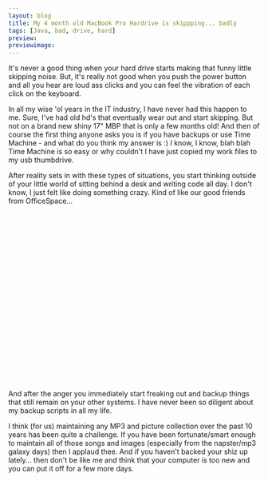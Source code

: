 ```yaml
---
layout: blog
title: My 4 month old MacBook Pro Hardrive is skippping... badly
tags: [Java, bad, drive, hard]
preview:
previewimage:
---
```


<p>It's never a good thing when your hard drive starts making that funny little skipping noise. But, it's really not good when you push the power button and all you hear are loud ass clicks and you can feel the vibration of each click on the keyboard.</p> 
<p>In all my wise 'ol years in the IT industry, I have never had this happen to me. Sure, I've had old hd's that eventually wear out and start skipping. But not on a brand new shiny 17" MBP that is only a few months old! And then of course the first thing anyone asks you is if you have backups or use Time Machine - and what do you think my answer is :) I know, I know, blah blah Time Machine is so easy or why couldn't I have just copied my work files to my usb thumbdrive.</p> 
<p>After reality sets in with these types of situations, you start thinking outside of your little world of sitting behind a desk and writing code all day. I don't know, I just felt like doing something crazy. Kind of like our good friends from OfficeSpace...<object width="425" height="355"><param name="movie" value="http://www.youtube.com/v/T6syezOHJ2Q&hl=en"></param><param name="wmode" value="transparent"></param><embed src="http://www.youtube.com/v/T6syezOHJ2Q&hl=en" type="application/x-shockwave-flash" wmode="transparent" width="425" height="355"></embed></object></p> 
<p>And after the anger you immediately start freaking out and backup things that still remain on your other systems. I have never been so diligent about my backup scripts in all my life.</p> 
<p>I think (for us) maintaining any MP3 and picture collection over the past 10 years has been quite a challenge. If you have been fortunate/smart enough to maintain all of those songs and images (especially from the napster/mp3 galaxy days) then I applaud thee. And if you haven't backed your shiz up lately... then don't be like me and think that your computer is too new and you can put it off for a few more days.</p>
